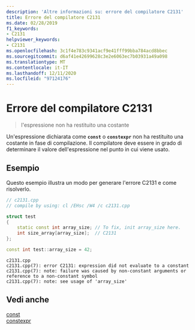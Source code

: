 ```yaml
---
description: 'Altre informazioni su: errore del compilatore C2131'
title: Errore del compilatore C2131
ms.date: 02/28/2019
f1_keywords:
- C2131
helpviewer_keywords:
- C2131
ms.openlocfilehash: 3c1f4e783c9341acf9e41fff99bba784acd8bbec
ms.sourcegitcommit: d6af41e42699628c3e2e6063ec7b03931a49a098
ms.translationtype: MT
ms.contentlocale: it-IT
ms.lasthandoff: 12/11/2020
ms.locfileid: "97124176"
---
```

# <a name="compiler-error-c2131"></a>Errore del compilatore C2131

> l'espressione non ha restituito una costante

Un'espressione dichiarata come **`const`** o **`constexpr`** non ha restituito una costante in fase di compilazione. Il compilatore deve essere in grado di determinare il valore dell'espressione nel punto in cui viene usato.

## <a name="example"></a>Esempio

Questo esempio illustra un modo per generare l'errore C2131 e come risolverlo.

```cpp
// c2131.cpp
// compile by using: cl /EHsc /W4 /c c2131.cpp

struct test
{
    static const int array_size; // To fix, init array_size here.
    int size_array[array_size];  // C2131
};

const int test::array_size = 42;
```

```Output
c2131.cpp
c2131.cpp(7): error C2131: expression did not evaluate to a constant
c2131.cpp(7): note: failure was caused by non-constant arguments or reference to a non-constant symbol
c2131.cpp(7): note: see usage of 'array_size'
```

## <a name="see-also"></a>Vedi anche

[const](../../cpp/const-cpp.md)<br/>
[constexpr](../../cpp/constexpr-cpp.md)<br/>
